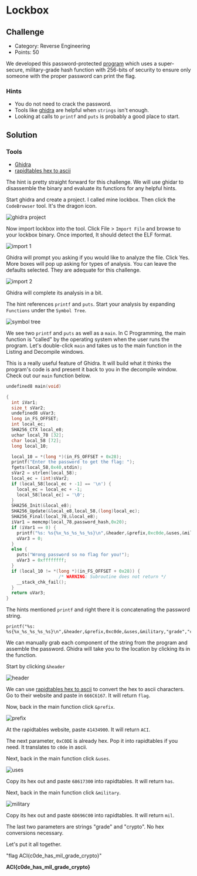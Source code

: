 # Lockbox

## Challenge
* Category: Reverse Engineering
* Points: 50

We developed this password-protected [program](https://challenge.acictf.com/static/220d098a4a1aa9d8c3ccd7755d17b7fc/lockbox) which uses a super-secure, military-grade hash function with 256-bits of security to ensure only someone with the proper password can print the flag.

### Hints
* You do not need to crack the password.
* Tools like [ghidra](https://ghidra-sre.org/) are helpful when `strings` isn't enough.
* Looking at calls to `printf` and `puts` is probably a good place to start.


## Solution

### Tools
* [Ghidra](https://ghidra-sre.org/)
* [rapidtables hex to ascii](https://www.rapidtables.com/convert/number/hex-to-ascii.html)

The hint is pretty straight forward for this challenge. We will use ghidar to disassemble the binary and evaluate its functions for any helpful hints.

Start ghidra and create a project. I called mine lockbox. Then click the `CodeBrowser` tool. It's the dragon icon.

![ghidra project](images/ghidra_start_project.png)

Now import lockbox into the tool. Click File > `Import File` and browse to your lockbox binary. Once imported, It should detect the ELF format.

![import 1](images/ghidra_import_1.png)

Ghidra will prompt you asking if you would like to analyze the file. Click Yes. More boxes will pop up asking for types of analysis. You can leave the defaults selected. They are adequate for this challenge.

![import 2](images/ghidra_import_2.png)

Ghidra will complete its analysis in a bit.

The hint references `printf` and `puts`. Start your analysis by expanding `Functions` under the `Symbol Tree`.

![symbol tree](images/symbol_tree.png)

We see two `printf` and `puts` as well as a `main`. In C Programming, the main function is "called" by the operating system when the user runs the program. Let's double-click `main` and takes us to the main function in the Listing and Decompile windows.

This is a really useful feature of Ghidra. It will build what it thinks the program's code is and present it back to you in the decompile window. Check out our `main` function below.

```c
undefined8 main(void)

{
  int iVar1;
  size_t sVar2;
  undefined8 uVar3;
  long in_FS_OFFSET;
  int local_ec;
  SHA256_CTX local_e8;
  uchar local_78 [32];
  char local_58 [72];
  long local_10;

  local_10 = *(long *)(in_FS_OFFSET + 0x28);
  printf("Enter the password to get the flag: ");
  fgets(local_58,0x40,stdin);
  sVar2 = strlen(local_58);
  local_ec = (int)sVar2;
  if (local_58[local_ec + -1] == '\n') {
    local_ec = local_ec + -1;
    local_58[local_ec] = '\0';
  }
  SHA256_Init(&local_e8);
  SHA256_Update(&local_e8,local_58,(long)local_ec);
  SHA256_Final(local_78,&local_e8);
  iVar1 = memcmp(local_78,password_hash,0x20);
  if (iVar1 == 0) {
    printf("%s: %s{%x_%s_%s_%s_%s}\n",&header,&prefix,0xc0de,&uses,&military,"grade","crypto");
    uVar3 = 0;
  }
  else {
    puts("Wrong password so no flag for you!");
    uVar3 = 0xffffffff;
  }
  if (local_10 != *(long *)(in_FS_OFFSET + 0x28)) {
                    /* WARNING: Subroutine does not return */
    __stack_chk_fail();
  }
  return uVar3;
}
```

The hints mentioned `printf` and right there it is concatenating the password string.

```
printf("%s: %s{%x_%s_%s_%s_%s}\n",&header,&prefix,0xc0de,&uses,&military,"grade","crypto");
```

We can manually grab each component of the string from the program and assemble the password. Ghidra will take you to the location by clicking its in the function.

Start by clicking `&header`

![header](images/header.png)

We can use [rapidtables hex to ascii](https://www.rapidtables.com/convert/number/hex-to-ascii.html) to convert the hex to ascii characters. Go to their website and paste in `666C6167`. It will return `flag`.

Now, back in the main function click `&prefix`.

![prefix](images/prefix.png)

At the rapidtables website, paste `41434900`. It will return `ACI`.

The next parameter, `0xC0DE` is already hex. Pop it into rapidtables if you need. It translates to `c0de` in ascii.

Next, back in the main function click `&uses`.

![uses](images/uses.png)

Copy its hex out and paste `68617300` into rapidtables. It will return `has`.

Next, back in the main function click `&military`.

![military](images/military.png)

Copy its hex out and paste `6D696C00` into rapidtables. It will return `mil`.

The last two parameters are strings "grade" and "crypto". No hex conversions necessary.

Let's put it all together.

"flag ACI{c0de_has_mil_grade_crypto}"

**ACI{c0de_has_mil_grade_crypto}**
